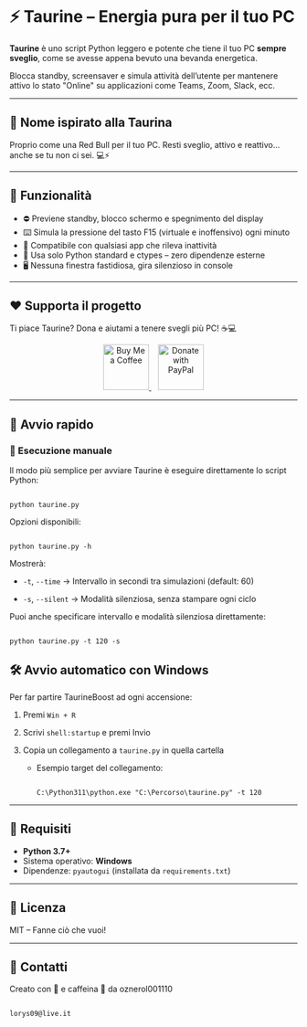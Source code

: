 # ⚡ Taurine – Energia pura per il tuo PC

**Taurine** è uno script Python leggero e potente che tiene il tuo PC **sempre sveglio**, come se avesse appena bevuto una bevanda energetica.

Blocca standby, screensaver e simula attività dell’utente per mantenere attivo lo stato "Online" su applicazioni come Teams, Zoom, Slack, ecc.

---

## 🐂 Nome ispirato alla **Taurina**

Proprio come una Red Bull per il tuo PC. Resti sveglio, attivo e reattivo... anche se tu non ci sei. 💻⚡

---

## 🧠 Funzionalità

- ⛔ Previene standby, blocco schermo e spegnimento del display
- ⌨️ Simula la pressione del tasto F15 (virtuale e inoffensivo) ogni minuto
- 🧩 Compatibile con qualsiasi app che rileva inattività
- 🐍 Usa solo Python standard e ctypes – zero dipendenze esterne
- 🖥️ Nessuna finestra fastidiosa, gira silenzioso in console

---

## ❤️ Supporta il progetto

Ti piace Taurine? Dona e aiutami a tenere svegli più PC! ☕💻

<p align="center">
  <!-- Buy Me a Coffee -->
  <a href="https://www.buymeacoffee.com/oznerol" style="height: 5rem; width: auto;" target="_blank">
    <img src="https://cdn.buymeacoffee.com/buttons/v2/default-yellow.png" 
         alt="Buy Me a Coffee" 
         style="height: 5rem; width: auto;">
  </a>
  &nbsp;&nbsp;
  <!-- PayPal -->
  <a href="https://www.paypal.com/donate/?hosted_button_id=L95AXFR3LEZ7Q" style="height: 5rem; width: auto;" target="_blank"">
    <img src="https://img.shields.io/badge/PayPal-00457C?style=for-the-badge&logo=paypal&logoColor=white" 
         alt="Donate with PayPal" 
         style="height: 5rem; width: auto;">
  </a>
</p>

---

## 🚀 Avvio rapido

### 🔁 Esecuzione manuale

Il modo più semplice per avviare Taurine è eseguire direttamente lo script Python:

```

python taurine.py

```

Opzioni disponibili:

```

python taurine.py -h

```

Mostrerà:

- `-t`, `--time` → Intervallo in secondi tra simulazioni (default: 60)

- `-s`, `--silent` → Modalità silenziosa, senza stampare ogni ciclo

Puoi anche specificare intervallo e modalità silenziosa direttamente:

```

python taurine.py -t 120 -s

```

## 🛠 Avvio automatico con Windows

Per far partire TaurineBoost ad ogni accensione:

1. Premi `Win + R`
2. Scrivi `shell:startup` e premi Invio
3. Copia un collegamento a `taurine.py` in quella cartella

   - Esempio target del collegamento:

     ```

     C:\Python311\python.exe "C:\Percorso\taurine.py" -t 120

     ```

---

## 🔧 Requisiti

- **Python 3.7+**
- Sistema operativo: **Windows**
- Dipendenze: `pyautogui` (installata da `requirements.txt`)

---

## 📄 Licenza

MIT – Fanne ciò che vuoi!

---

## 💬 Contatti

Creato con 💪 e caffeina 🤭 da oznerol001110

```

lorys09@live.it

```
